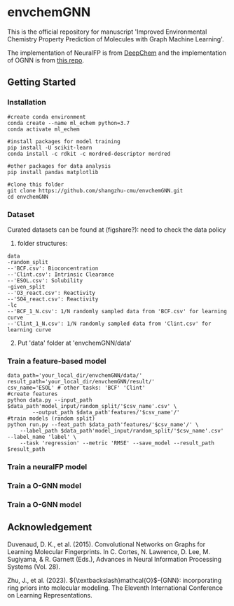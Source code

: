 # envchemGNN

This is the official repository for manuscript 'Improved Environmental Chemistry Property Prediction of Molecules with Graph Machine Learning'.

The implementation of NeuralFP is from [DeepChem](https://deepchem.io/) and the implementation of OGNN is from [this repo](https://github.com/O-GNN/O-GNN).

## Getting Started

### Installation

```
#create conda environment
conda create --name ml_echem python=3.7
conda activate ml_echem

#install packages for model training
pip install -U scikit-learn 
conda install -c rdkit -c mordred-descriptor mordred

#other packages for data analysis
pip install pandas matplotlib

#clone this folder
git clone https://github.com/shangzhu-cmu/envchemGNN.git
cd envchemGNN
```

### Dataset

Curated datasets can be found at (figshare?): need to check the data policy
1. folder structures:
```
data
-random_split
--'BCF.csv': Bioconcentration
--'Clint.csv': Intrinsic Clearance
--'ESOL.csv': Solubility
-given_split
--'O3_react.csv': Reactivity
--'SO4_react.csv': Reactivity
-lc
--'BCF_1_N.csv': 1/N randomly sampled data from 'BCF.csv' for learning curve
--'Clint_1_N.csv': 1/N randomly sampled data from 'Clint.csv' for learning curve
```

2. Put 'data' folder at 'envchemGNN/data' 

### Train a feature-based model
```
data_path='your_local_dir/envchemGNN/data/'
result_path='your_local_dir/envchemGNN/result/'
csv_name='ESOL' # other tasks: 'BCF' 'Clint'
#create features
python data.py --input_path $data_path'model_input/random_split/'$csv_name'.csv' \
        --output_path $data_path'features/'$csv_name'/'
#train models (random split)
python run.py --feat_path $data_path'features/'$csv_name'/' \
    --label_path $data_path'model_input/random_split/'$csv_name'.csv' --label_name 'label' \
    --task 'regression' --metric 'RMSE' --save_model --result_path $result_path
```

### Train a neuralFP model

### Train a O-GNN model

### Train a O-GNN model

## Acknowledgement

Duvenaud, D. K., et al. (2015). Convolutional Networks on Graphs for Learning Molecular Fingerprints. In C. Cortes, N. Lawrence, D. Lee, M. Sugiyama, & R. Garnett (Eds.), Advances in Neural Information Processing Systems (Vol. 28).

Zhu, J., et al. (2023). \${\textbackslash}mathcal{O}$-{GNN}: incorporating ring priors into molecular modeling. The Eleventh International Conference on Learning Representations.